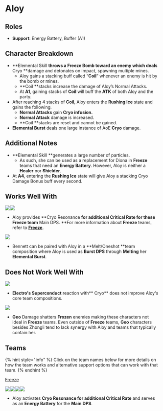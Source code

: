 # Aloy

## Roles

* **Support**: Energy Battery, Buffer (A1)

## Character Breakdown

* **Elemental Skill **throws a Freeze Bomb toward an enemy which deals** Cryo **damage and detonates on impact, spawning multiple mines.
  * Aloy gains a stacking buff called “**Coil**” whenever an enemy is hit by the bomb or mines.
  * **Coil **stacks increase the damage of Aloy’s Normal Attacks.
  * At **A1**, gaining stacks of **Coil** will buff the **ATK** of both Aloy and the party.
* After reaching 4 stacks of **Coil**, Aloy enters the **Rushing Ice** state and gains the following.
  * **Normal Attacks** gain **Cryo infusion.**
  * **Normal Attack** damage is increased.&#x20;
  * **Coil **stacks are reset and cannot be gained.
* **Elemental Burst** deals one large instance of AoE **Cryo** damage.

## Additional Notes

* **Elemental Skill **generates a large number of particles.
  * As such, she can be used as a replacement for Diona in **Freeze** teams that need an **Energy Battery**. However, Aloy is neither a **Healer** nor **Shielder**.
* At **A4**, entering the **Rushing Ice** state will give Aloy a stacking Cryo Damage Bonus buff every second.

## Works Well With

![](../../.gitbook/assets/UI\_AvatarIcon\_Ganyu.png)![](../../.gitbook/assets/UI\_AvatarIcon\_Ayaka.png)

* Aloy provides **Cryo Resonance **for additional **Critical Rate** for these **Freeze** team** Main DPS. **For more information about **Freeze** teams, refer to [**Freeze**](../../teams/freeze.md).

![](../../.gitbook/assets/UI\_AvatarIcon\_Bennett.png)

* Bennett can be paired with Aloy in a **Melt/Oneshot **team composition where Aloy is used as **Burst DPS** through **Melting** her **Elemental Burst**.

## Does Not Work Well With

![](../../.gitbook/assets/Element\_Electro.webp)

* **Electro's Superconduct** reaction with** Cryo** does not improve Aloy's core team compositions.

****![](../../.gitbook/assets/Element\_Geo.webp)****

* **Geo** Damage shatters **Frozen** enemies making these characters not ideal in **Freeze** teams. Even outside of **Freeze** teams, **Geo** characters besides Zhongli tend to lack synergy with Aloy and teams that typically contain her.

## Teams

{% hint style="info" %}
Click on the team names below for more details on how the team works and alternative support options that can work with that team.
{% endhint %}

[Freeze](../../teams/freeze.md)

![](../../.gitbook/assets/UI\_AvatarIcon\_Ayaka.png)![](../../.gitbook/assets/UI\_AvatarIcon\_Mona.png)![](../../.gitbook/assets/UI\_AvatarIcon\_Aloy.png)![](../../.gitbook/assets/UI\_AvatarIcon\_Jean.png)

* Aloy activates **Cryo Resonance **for additional** Critical Rate** and serves as an **Energy Battery** for the **Main DPS**.
